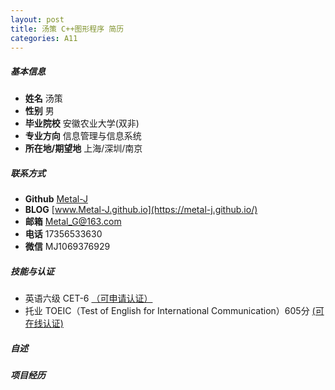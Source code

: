 ```yaml
---
layout: post
title: 汤策 C++图形程序 简历
categories: A11
---
```


##### 基本信息

- **姓名** 汤策  
- **性别** 男  
- **毕业院校** 安徽农业大学(双非)  
- **专业方向** 信息管理与信息系统  
- **所在地/期望地** 上海/深圳/南京  

##### 联系方式

- **Github** [Metal-J](https://github.com/Metal-J)  
- **BLOG** [www.Metal-J.github.io](https://metal-j.github.io/)  
- **邮箱** [Metal_G@163.com](https://Metal_G@163.com)  
- **电话** 17356533630  
- **微信** MJ1069376929  

##### 技能与认证

- 英语六级 CET-6 [（可申请认证）](http://cet.neea.edu.cn/html1/folder/19081/5179-1.htm)  
- 托业 TOEIC（Test of English for International Communication）605分 [(可在线认证)](http://www.toeic.cn/)  


##### 自述


##### 项目经历